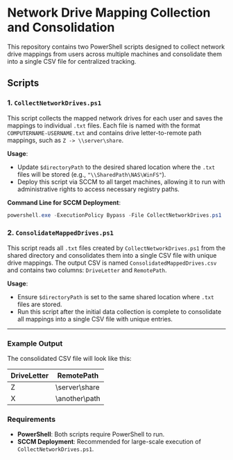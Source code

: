 # Network Drive Mapping Collection and Consolidation

This repository contains two PowerShell scripts designed to collect network drive mappings from users across multiple machines and consolidate them into a single CSV file for centralized tracking.

## Scripts

### 1. `CollectNetworkDrives.ps1`
This script collects the mapped network drives for each user and saves the mappings to individual `.txt` files. Each file is named with the format `COMPUTERNAME-USERNAME.txt` and contains drive letter-to-remote path mappings, such as `Z -> \\server\share`.

**Usage**:
- Update `$directoryPath` to the desired shared location where the `.txt` files will be stored (e.g., `"\\SharedPath\NAS\WinFS"`).
- Deploy this script via SCCM to all target machines, allowing it to run with administrative rights to access necessary registry paths.
  
**Command Line for SCCM Deployment**:
```powershell
powershell.exe -ExecutionPolicy Bypass -File CollectNetworkDrives.ps1
```

### 2. `ConsolidateMappedDrives.ps1`
This script reads all `.txt` files created by `CollectNetworkDrives.ps1` from the shared directory and consolidates them into a single CSV file with unique drive mappings. The output CSV is named `ConsolidatedMappedDrives.csv` and contains two columns: `DriveLetter` and `RemotePath`.

**Usage**:
- Ensure `$directoryPath` is set to the same shared location where `.txt` files are stored.
- Run this script after the initial data collection is complete to consolidate all mappings into a single CSV file with unique entries.

---

### Example Output
The consolidated CSV file will look like this:

| DriveLetter | RemotePath          |
|-------------|----------------------|
| Z           | \\server\share      |
| X           | \\another\path      |

### Requirements
- **PowerShell**: Both scripts require PowerShell to run.
- **SCCM Deployment**: Recommended for large-scale execution of `CollectNetworkDrives.ps1`.

